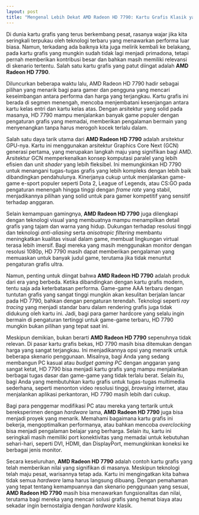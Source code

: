 ```yaml
---
layout: post
title: "Mengenal Lebih Dekat AMD Radeon HD 7790: Kartu Grafis Klasik yang Masih Relevan"
---
```


Di dunia kartu grafis yang terus berkembang pesat, rasanya wajar jika kita seringkali terpukau oleh teknologi terbaru yang menawarkan performa luar biasa. Namun, terkadang ada baiknya kita juga melirik kembali ke belakang, pada kartu grafis yang mungkin sudah tidak lagi menjadi primadona, tetapi pernah memberikan kontribusi besar dan bahkan masih memiliki relevansi di skenario tertentu. Salah satu kartu grafis yang patut diingat adalah **AMD Radeon HD 7790**.

Diluncurkan beberapa waktu lalu, AMD Radeon HD 7790 hadir sebagai pilihan yang menarik bagi para gamer dan pengguna yang mencari keseimbangan antara performa dan harga yang terjangkau. Kartu grafis ini berada di segmen menengah, mencoba menjembatani kesenjangan antara kartu kelas entri dan kartu kelas atas. Dengan arsitektur yang solid pada masanya, HD 7790 mampu menjalankan banyak game populer dengan pengaturan grafis yang memadai, memberikan pengalaman bermain yang menyenangkan tanpa harus merogoh kocek terlalu dalam.

Salah satu daya tarik utama dari **AMD Radeon HD 7790** adalah arsitektur GPU-nya. Kartu ini menggunakan arsitektur Graphics Core Next (GCN) generasi pertama, yang merupakan langkah maju yang signifikan bagi AMD. Arsitektur GCN memperkenalkan konsep komputasi paralel yang lebih efisien dan unit *shader* yang lebih fleksibel. Ini memungkinkan HD 7790 untuk menangani tugas-tugas grafis yang lebih kompleks dengan lebih baik dibandingkan pendahulunya. Kinerjanya cukup untuk menjalankan game-game e-sport populer seperti Dota 2, League of Legends, atau CS:GO pada pengaturan menengah hingga tinggi dengan *frame rate* yang stabil, menjadikannya pilihan yang solid untuk para gamer kompetitif yang sensitif terhadap anggaran.

Selain kemampuan gamingnya, **AMD Radeon HD 7790** juga dilengkapi dengan teknologi visual yang membuatnya mampu menampilkan detail grafis yang tajam dan warna yang hidup. Dukungan terhadap resolusi tinggi dan teknologi *anti-aliasing* serta *anisotropic filtering* membantu meningkatkan kualitas visual dalam game, membuat lingkungan virtual terasa lebih imersif. Bagi mereka yang masih menggunakan monitor dengan resolusi 1080p, HD 7790 masih dapat memberikan pengalaman yang memuaskan untuk banyak judul game, terutama jika tidak menuntut pengaturan grafis ultra.

Namun, penting untuk diingat bahwa **AMD Radeon HD 7790** adalah produk dari era yang berbeda. Ketika dibandingkan dengan kartu grafis modern, tentu saja ada keterbatasan performa. Game-game AAA terbaru dengan tuntutan grafis yang sangat tinggi mungkin akan kesulitan berjalan lancar pada HD 7790, bahkan dengan pengaturan terendah. Teknologi seperti *ray tracing* yang menjadi standar baru dalam rendering grafis juga tidak didukung oleh kartu ini. Jadi, bagi para gamer hardcore yang selalu ingin bermain di pengaturan tertinggi untuk game-game terbaru, HD 7790 mungkin bukan pilihan yang tepat saat ini.

Meskipun demikian, bukan berarti **AMD Radeon HD 7790** sepenuhnya tidak relevan. Di pasar kartu grafis bekas, HD 7790 masih bisa ditemukan dengan harga yang sangat terjangkau. Ini menjadikannya opsi yang menarik untuk beberapa skenario penggunaan. Misalnya, bagi Anda yang sedang membangun PC kasual atau *budget gaming PC* dengan anggaran yang sangat ketat, HD 7790 bisa menjadi kartu grafis yang mampu menjalankan berbagai tugas dasar dan game-game yang tidak terlalu berat. Selain itu, bagi Anda yang membutuhkan kartu grafis untuk tugas-tugas multimedia sederhana, seperti menonton video resolusi tinggi, *browsing* internet, atau menjalankan aplikasi perkantoran, HD 7790 masih lebih dari cukup.

Bagi para penggemar modifikasi PC atau mereka yang tertarik untuk bereksperimen dengan *hardware* lama, **AMD Radeon HD 7790** juga bisa menjadi proyek yang menarik. Memahami bagaimana kartu grafis ini bekerja, mengoptimalkan performanya, atau bahkan mencoba *overclocking* bisa menjadi pengalaman belajar yang berharga. Selain itu, kartu ini seringkali masih memiliki port konektivitas yang memadai untuk kebutuhan sehari-hari, seperti DVI, HDMI, dan DisplayPort, memungkinkan koneksi ke berbagai jenis monitor.

Secara keseluruhan, **AMD Radeon HD 7790** adalah contoh kartu grafis yang telah memberikan nilai yang signifikan di masanya. Meskipun teknologi telah maju pesat, warisannya tetap ada. Kartu ini mengingatkan kita bahwa tidak semua *hardware* lama harus langsung dibuang. Dengan pemahaman yang tepat tentang kemampuannya dan skenario penggunaan yang sesuai, **AMD Radeon HD 7790** masih bisa menawarkan fungsionalitas dan nilai, terutama bagi mereka yang mencari solusi grafis yang hemat biaya atau sekadar ingin bernostalgia dengan *hardware* klasik.

